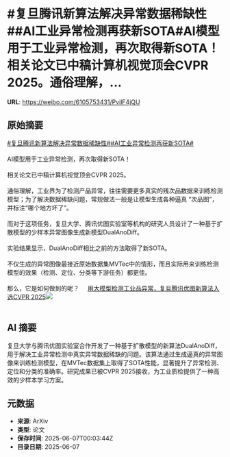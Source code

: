 # #复旦腾讯新算法解决异常数据稀缺性##AI工业异常检测再获新SOTA#AI模型用于工业异常检测，再次取得新SOTA！相关论文已中稿计算机视觉顶会CVPR 2025。通俗理解，...

**URL**: https://weibo.com/6105753431/PvilF4jQU

## 原始摘要

<a href="https://m.weibo.cn/search?containerid=231522type%3D1%26t%3D10%26q%3D%23%E5%A4%8D%E6%97%A6%E8%85%BE%E8%AE%AF%E6%96%B0%E7%AE%97%E6%B3%95%E8%A7%A3%E5%86%B3%E5%BC%82%E5%B8%B8%E6%95%B0%E6%8D%AE%E7%A8%80%E7%BC%BA%E6%80%A7%23&amp;extparam=%23%E5%A4%8D%E6%97%A6%E8%85%BE%E8%AE%AF%E6%96%B0%E7%AE%97%E6%B3%95%E8%A7%A3%E5%86%B3%E5%BC%82%E5%B8%B8%E6%95%B0%E6%8D%AE%E7%A8%80%E7%BC%BA%E6%80%A7%23" data-hide=""><span class="surl-text">#复旦腾讯新算法解决异常数据稀缺性#</span></a><a href="https://m.weibo.cn/search?containerid=231522type%3D1%26t%3D10%26q%3D%23AI%E5%B7%A5%E4%B8%9A%E5%BC%82%E5%B8%B8%E6%A3%80%E6%B5%8B%E5%86%8D%E8%8E%B7%E6%96%B0SOTA%23&amp;extparam=%23AI%E5%B7%A5%E4%B8%9A%E5%BC%82%E5%B8%B8%E6%A3%80%E6%B5%8B%E5%86%8D%E8%8E%B7%E6%96%B0SOTA%23" data-hide=""><span class="surl-text">#AI工业异常检测再获新SOTA#</span></a><br><br>AI模型用于工业异常检测，再次取得新SOTA！<br><br>相关论文已中稿计算机视觉顶会CVPR 2025。<br><br>通俗理解，工业界为了检测产品异常，往往需要更多真实的残次品数据来训练检测模型；为了解决数据稀缺问题，常规做法一般是让模型生成各种逼真 “次品图”，并标注“哪个地方坏了”。<br><br>而对于这项任务，复旦大学、腾讯优图实验室等机构的研究人员设计了一种基于扩散模型的少样本异常图像生成新模型DualAnoDiff。<br><br>实验结果显示，DualAnoDiff相比之前的方法取得了新SOTA。<br><br>不仅生成的异常图像最接近原始数据集MVTec中的情形，而且实际用来训练检测模型的效果（检测、定位、分类等下游任务）都更佳。<br><br>那么，它是如何做到的呢？ <a href="https://weibo.com/ttarticle/p/show?id=2309405174587029061963" data-hide=""><span class="url-icon"><img style="width: 1rem;height: 1rem" src="https://h5.sinaimg.cn/upload/2015/09/25/3/timeline_card_small_article_default.png" referrerpolicy="no-referrer"></span><span class="surl-text">用大模型检测工业品异常，复旦腾讯优图新算法入选CVPR 2025</span></a><img style="" src="https://tvax3.sinaimg.cn/large/006Fd7o3gy1i25q17hdyfj30rs0fmwgx.jpg" referrerpolicy="no-referrer"><br><br>

## AI 摘要

复旦大学与腾讯优图实验室合作开发了一种基于扩散模型的新算法DualAnoDiff，用于解决工业异常检测中真实异常数据稀缺的问题。该算法通过生成逼真的异常图像来训练检测模型，在MVTec数据集上取得了SOTA性能，显著提升了异常检测、定位和分类的准确率。研究成果已被CVPR 2025接收，为工业质检提供了一种高效的少样本学习方案。

## 元数据

- **来源**: ArXiv
- **类型**: 论文
- **保存时间**: 2025-06-07T00:03:44Z
- **目录日期**: 2025-06-07
